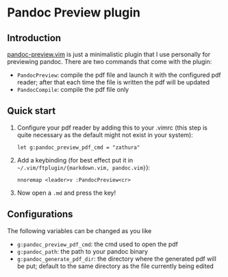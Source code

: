 Pandoc Preview plugin
=====================

Introduction
------------

[pandoc-preview.vim](http://github.com/yulan6248/pandoc-preview.vim) is just a minimalistic plugin that I use personally for previewing pandoc. There are two commands that come with the plugin: 

* `PandocPreview`: compile the pdf file and launch it with the configured pdf reader; after that each time the file is written the pdf will be updated
* `PandocCompile`: compile the pdf file only 

Quick start
-----------

1. Configure your pdf reader by adding this to your .vimrc (this step is quite necessary as the default might not exist in your system):

    ~~~vim
    let g:pandoc_preview_pdf_cmd = "zathura" 
    ~~~

2. Add a keybinding (for best effect put it in `~/.vim/ftplugin/{markdown.vim, pandoc.vim}`):

    ~~~vim
    nnoremap <leader>v :PandocPreview<cr>
    ~~~

3. Now open a `.md` and press the key!

Configurations
--------------

The following variables can be changed as you like

* `g:pandoc_preview_pdf_cmd`: the cmd used to open the pdf
* `g:pandoc_path`: the path to your pandoc binary
* `g:pandoc_generate_pdf_dir`: the directory where the generated pdf will be put; default to the same directory as the file currently being edited
